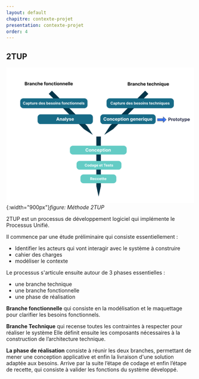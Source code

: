 ```yaml
---
layout: default
chapitre: contexte-projet
presentation: contexte-projet
order: 4
---
```


## 2TUP
![Méthode 2TUP](./images/2tup.png){:width="900px"}*figure: Méthode 2TUP*

<!-- note -->

2TUP est un processus de développement logiciel qui implémente le Processus Unifié.

Il commence par une étude préliminaire qui consiste essentiellement :

- Identifier les acteurs qui vont interagir avec le système à construire
- cahier des charges 
- modéliser le contexte

Le processus s'articule ensuite autour de 3 phases essentielles :

- une branche technique
- une branche fonctionnelle
- une phase de réalisation

**Branche fonctionnelle** qui consiste en la modélisation et le maquettage pour clarifier les besoins fonctionnels.

**Branche Technique** qui recense toutes les contraintes à respecter pour réaliser le système Elle définit ensuite les composants nécessaires à la construction de l’architecture technique.

**La phase de réalisation** consiste à réunir les deux branches, permettant de mener une conception applicative et enfin la livraison d'une solution adaptée aux besoins. Arrive par la suite l’étape de codage et enfin l’étape de recette, qui consiste à valider les fonctions du système développé.

<!-- new slide -->

